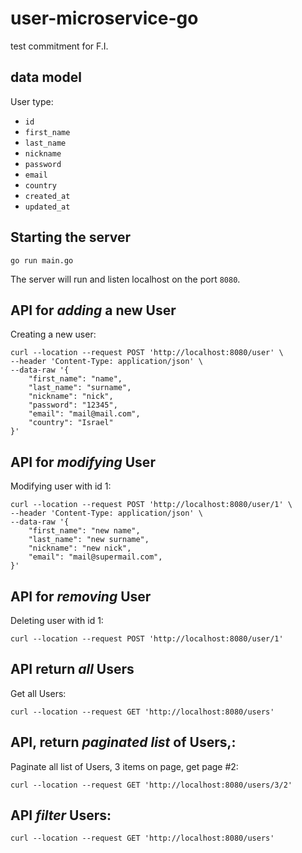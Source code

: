 # user-microservice-go
test commitment for F.I. 

## data model
User type:
- `id`
- `first_name`
- `last_name`
- `nickname`
- `password`
- `email`
- `country`
- `created_at`
- `updated_at`

## Starting the server
```
go run main.go
```
The server will run and listen localhost on the port `8080`.


## API for _adding_ a new User
Creating a new user:
```
curl --location --request POST 'http://localhost:8080/user' \
--header 'Content-Type: application/json' \
--data-raw '{
    "first_name": "name",
    "last_name": "surname",
    "nickname": "nick",
    "password": "12345",
    "email": "mail@mail.com",
    "country": "Israel"
}'
```

## API for _modifying_ User
Modifying user with id 1:

```
curl --location --request POST 'http://localhost:8080/user/1' \
--header 'Content-Type: application/json' \
--data-raw '{
    "first_name": "new name",
    "last_name": "new surname",
    "nickname": "new nick",
    "email": "mail@supermail.com",
}'
```


## API for _removing_ User
Deleting user with id 1:
```
curl --location --request POST 'http://localhost:8080/user/1' 
```

## API return _all_ Users
Get all Users:
```
curl --location --request GET 'http://localhost:8080/users'
```

## API, return _paginated list_ of Users,:
Paginate all list of Users, 3 items on page, get page #2:

```
curl --location --request GET 'http://localhost:8080/users/3/2'
```

## API _filter_ Users:

```
curl --location --request GET 'http://localhost:8080/users'
```
